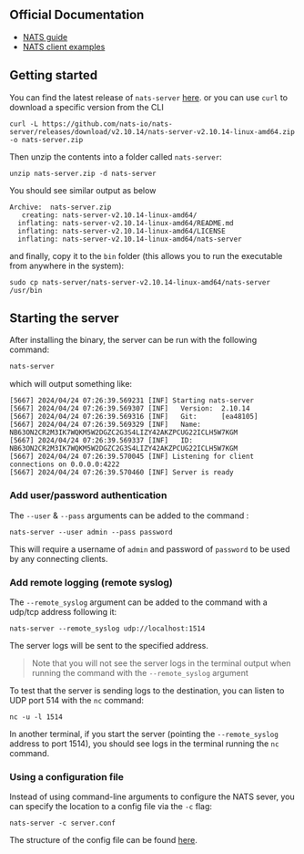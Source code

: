 ## Official Documentation
- [NATS guide](https://docs.nats.io/)
- [NATS client examples](https://natsbyexample.com/)
## Getting started
You can find the latest release of `nats-server` [here](https://github.com/nats-io/nats-server/releases). or you can use `curl` to download a specific version from the CLI
```
curl -L https://github.com/nats-io/nats-server/releases/download/v2.10.14/nats-server-v2.10.14-linux-amd64.zip -o nats-server.zip
```
Then unzip the contents into a folder called `nats-server`:
```
unzip nats-server.zip -d nats-server
```
You should see similar output as below
```
Archive:  nats-server.zip
   creating: nats-server-v2.10.14-linux-amd64/
  inflating: nats-server-v2.10.14-linux-amd64/README.md
  inflating: nats-server-v2.10.14-linux-amd64/LICENSE
  inflating: nats-server-v2.10.14-linux-amd64/nats-server
```
and finally, copy it to the `bin` folder (this allows you to run the executable from anywhere in the system):
```
sudo cp nats-server/nats-server-v2.10.14-linux-amd64/nats-server /usr/bin
```

## Starting the server
After installing the binary, the server can be run with the following command:
```sh
nats-server
```
which will output something like:
```
[5667] 2024/04/24 07:26:39.569231 [INF] Starting nats-server
[5667] 2024/04/24 07:26:39.569307 [INF]   Version:  2.10.14
[5667] 2024/04/24 07:26:39.569316 [INF]   Git:      [ea48105]
[5667] 2024/04/24 07:26:39.569329 [INF]   Name:     NB63ON2CR2M3IK7WQKM5W2DGZC2G3S4LIZY42AKZPCUG22ICLH5W7KGM
[5667] 2024/04/24 07:26:39.569337 [INF]   ID:       NB63ON2CR2M3IK7WQKM5W2DGZC2G3S4LIZY42AKZPCUG22ICLH5W7KGM
[5667] 2024/04/24 07:26:39.570045 [INF] Listening for client connections on 0.0.0.0:4222
[5667] 2024/04/24 07:26:39.570460 [INF] Server is ready
```
### Add user/password authentication
The `--user` & `--pass` arguments can be added to the command :
```
nats-server --user admin --pass password
```
This will require a username of `admin` and password of `password` to be used by any connecting clients.
### Add remote logging (remote syslog)
The `--remote_syslog` argument can be added to the command with a udp/tcp address following it:
```
nats-server --remote_syslog udp://localhost:1514
```
The server logs will be sent to the specified address.
>Note that you will not see the server logs in the terminal output when running the command with the `--remote_syslog` argument

To test that the server is sending logs to the destination, you can listen to UDP port 514 with the `nc` command:
```
nc -u -l 1514
```
In another terminal, if you start the server (pointing the `--remote_syslog` address to port 1514), you should see logs in the terminal running the `nc` command.
### Using a configuration file
Instead of using command-line arguments to configure the NATS sever, you can specify the location to a config file via the `-c` flag:
```
nats-server -c server.conf
```
The structure of the config file can be found [here](https://docs.nats.io/running-a-nats-service/configuration).